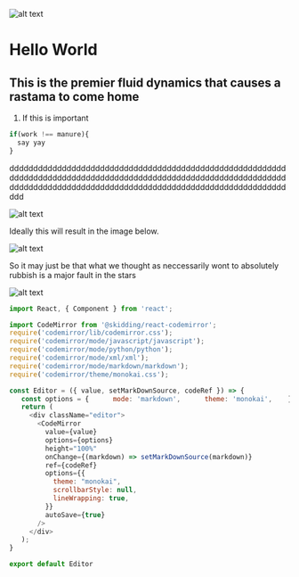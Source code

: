 ![alt text](http://localhost:8000/uploads/413a54cb-9fc8-44cc-99e0-4a929c7056e4/413a54cb-9fc8-44cc-99e0-4a929c7056e4        "Caption")
            
# Hello World

## This is the premier fluid dynamics that causes a rastama to come home

1. If this is important

```javascript
if(work !== manure){
  say yay
}

```

ddddddddddddddddddddddddddddddddddddddddddddddddddddddddddddddddddddddddddddddddddddddddddddddddddddddddddddddddddddddddddddddddddddddddddddddddddddddddddddddddddddddddddddddddd
            
![alt text](http://localhost:8000/uploads/0ce2b7e0-cf1e-4595-962a-0f3ca5cb51fe/0ce2b7e0-cf1e-4595-962a-0f3ca5cb51fe        "Caption")

Ideally this will result in the image below.
            
![alt text](http://localhost:8000/uploads/948630b2-8f80-4541-8383-41def326ff94/948630b2-8f80-4541-8383-41def326ff94 "Caption")
            
So it may just be that what we thought as neccessarily wont to absolutely rubbish is a major fault in the stars
            
            
![alt text](http://localhost:8000/uploads/da47a6de-628c-4e41-a10a-e331085876cb/da47a6de-628c-4e41-a10a-e331085876cb        "Caption")
            
            
            
 ```javascript
import React, { Component } from 'react';

import CodeMirror from '@skidding/react-codemirror';
require('codemirror/lib/codemirror.css');
require('codemirror/mode/javascript/javascript');
require('codemirror/mode/python/python');
require('codemirror/mode/xml/xml');
require('codemirror/mode/markdown/markdown');
require('codemirror/theme/monokai.css');

const Editor = ({ value, setMarkDownSource, codeRef }) => {
    const options = {      mode: 'markdown',      theme: 'monokai',    }
    return (
      <div className="editor">
        <CodeMirror
          value={value}
          options={options}
          height="100%"
          onChange={(markdown) => setMarkDownSource(markdown)}
          ref={codeRef}
          options={{
            theme: "monokai",
            scrollbarStyle: null,
            lineWrapping: true,
          }}
          autoSave={true}
        />
      </div>
    );
}

export default Editor
```